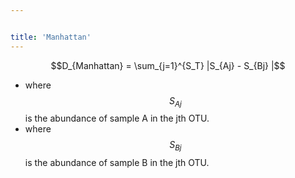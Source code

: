 ```yaml
---


title: 'Manhattan'
---
```

$$D_{Manhattan} = \sum_{j=1}^{S_T} |S_{Aj} - S_{Bj} |$$

-   where $$S_{Aj}$$ is the abundance of sample A in the jth OTU.
-   where $$S_{Bj}$$ is the abundance of sample B in the jth OTU.
